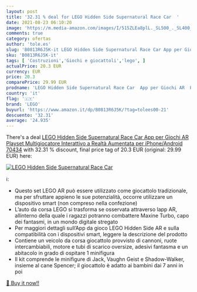 ```yaml
---
layout: post
title: '32.31 % deal for LEGO Hidden Side Supernatural Race Car  '
date: 2021-08-23 06:10:20
image: 'https://m.media-amazon.com/images/I/515ZLEa8plL._SL500_._SL400_.jpg'
comments: true
category: ofertas
author: 'tole.es'
slug: 'B0813R6J5K-it LEGO Hidden Side Supernatural Race Car App per Giochi AR...'
sku: 'B0813R6J5K-it'
tags: [ 'Costruzioni','Giochi e giocattoli','lego', ]
actualPrice: 20.3 EUR
currency: EUR
price: 20.3
comparePrice: 29.99 EUR
prodname: 'LEGO Hidden Side Supernatural Race Car  App per Giochi AR  Playset Multigiocatore Interattivo a Realtà Aumentata per iPhone/Android  70434'
country: 'it'
flag: '🇮🇹'
brand: 'LEGO'
buyurl: 'https://www.amazon.it/dp/B0813R6J5K/?tag=tolees00-21'
descuento: '32.31'
average: '24.935'
---
```


There's a deal [LEGO Hidden Side Supernatural Race Car  App per Giochi AR  Playset Multigiocatore Interattivo a Realtà Aumentata per iPhone/Android  70434](https://www.amazon.it/dp/B0813R6J5K/?tag=tolees00-21)  with  32.31 % discount, final price tag of  20.3 EUR (original: 29.99 EUR) here:

[![LEGO Hidden Side Supernatural Race Car  ](https://m.media-amazon.com/images/I/515ZLEa8plL._SL500_._SL400_.jpg)](https://www.amazon.it/dp/B0813R6J5K/?tag=tolees00-21)

ℹ️:

- Questo set LEGO AR può essere utilizzato come giocattolo tradizionale, ma per sfruttare appieno le sue potenzialità, occorre utilizzare un dispositivo smart (non compreso nella confezione)
- L’auto da corsa LEGO si trasforma se osservata attraverso lapp AR, allinterno della quale i ragazzi potranno combattere Maxine Turbo, capo dei fantasmi, in un mondo digitale stregato
- Per maggiori dettagli sull’App da gioco LEGO Hidden Side AR e sulla compatibilità con i dispositivi smart, leggere la descrizione del prodotto
- Contiene un veicolo da corsa giocattolo provvisto di cannoni, ruote intercambiabili, motore e tubi di scarico oversize, adesivi fantasma e un abitacolo in grado di ospitare 1 minifigura
- Il kit comprende le minifigure di Jack, Vaughn Geist e Shadow-Walker, insieme al cane Spencer; il giocattolo è adatto ai bambini dai 7 anni in poi

[🛒 Buy it now!!](https://www.amazon.it/dp/B0813R6J5K/?tag=tolees00-21)
